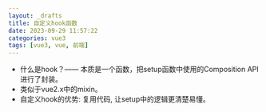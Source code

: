 ```yaml
---
layout: _drafts
title: 自定义hook函数
date: 2023-09-29 11:57:22
categories: vue3
tags: [vue3, vue, 前端]
---
```

+ 什么是hook？—— 本质是一个函数，把setup函数中使用的Composition API进行了封装。 
+ 类似于vue2.x中的mixin。 
+ 自定义hook的优势: 复用代码, 让setup中的逻辑更清楚易懂。 
